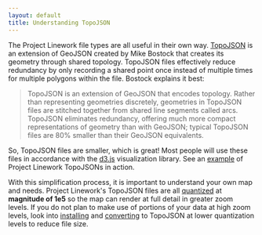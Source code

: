 ```yaml
---
layout: default
title: Understanding TopoJSON
---
```


The Project Linework file types are all useful in their own way. [TopoJSON](http://en.wikipedia.org/wiki/Topojson) is an extension of GeoJSON created by Mike Bostock that creates its geometry through shared topology. TopoJSON files effectively reduce redundancy by only recording a shared point once instead of multiple times for multiple polygons within the file. Bostock explains it best:

>TopoJSON is an extension of GeoJSON that encodes topology. Rather than representing geometries discretely, geometries in TopoJSON files are stitched together from shared line segments called arcs. TopoJSON eliminates redundancy, offering much more compact representations of geometry than with GeoJSON; typical TopoJSON files are 80% smaller than their GeoJSON equivalents.

So, TopoJSON files are smaller, which is great! Most people will use these files in accordance with the [d3.js](http://d3js.org) visualization library. See an [example](http://bl.ocks.org/svmatthews/6220895) of Project Linework TopoJSONs in action.

With this simplification process, it is important to understand your own map and needs. Project Linework's TopoJSON files are all [quantized](https://github.com/mbostock/topojson/wiki/Command-Line-Reference#quantization) at **magnitude of 1e5** so the map can render at full detail in greater zoom levels. If you do not plan to make use of portions of your data at high zoom levels, look into [installing](https://github.com/mbostock/topojson/wiki/Installation) and [converting](https://github.com/mbostock/topojson/wiki/Command-Line-Reference) to TopoJSON at lower quantization levels to reduce file size.